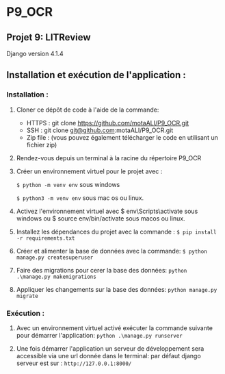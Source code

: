 # P9_OCR
## Projet 9: LITReview
Django version 4.1.4

## Installation et exécution de l'application :

### Installation :
1. Cloner ce dépôt de code à l'aide de la commande:

    - HTTPS :  git clone https://github.com/motaALI/P9_OCR.git
    - SSH : git clone git@github.com:motaALI/P9_OCR.git
    - Zip file : (vous pouvez également télécharger le code en utilisant un fichier zip)
    
2. Rendez-vous depuis un terminal à la racine du répertoire P9_OCR
3. Créer un environnement virtuel pour le projet avec :  
    
    `$ python -m venv env` sous windows
    
    `$ python3 -m venv env`  sous mac os ou linux.

4. Activez l'environnement virtuel avec $ env\Scripts\activate sous windows ou $ source env/bin/activate sous macos ou linux.
5. Installez les dépendances du projet avec la commande : 
    `$ pip install -r requirements.txt`  
6. Créer et alimenter la base de données avec la commande:
    `$ python manage.py createsuperuser`  
7. Faire des migrations pour cerer la base des données: 
    `python .\manage.py makemigrations`  
8. Appliquer les changements sur la base des données:
    `python manage.py migrate`
    
### Exécution :
1. Avec un environnement virtuel activé exécuter la commande suivante pour démarrer l'application:
    `python .\manage.py runserver`
    
2. Une fois démarrer l'application un serveur de développement sera accessible via une url donnée dans le terminal:
    par défaut django serveur est sur : `http://127.0.0.1:8000/`
